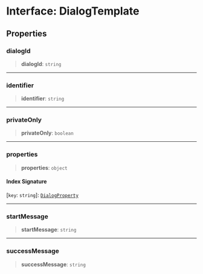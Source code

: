 # Interface: DialogTemplate

## Properties

### dialogId

> **dialogId**: `string`

***

### identifier

> **identifier**: `string`

***

### privateOnly

> **privateOnly**: `boolean`

***

### properties

> **properties**: `object`

#### Index Signature

 \[`key`: `string`\]: [`DialogProperty`](/api/structures/Dialog/interfaces/DialogProperty.md)

***

### startMessage

> **startMessage**: `string`

***

### successMessage

> **successMessage**: `string`
